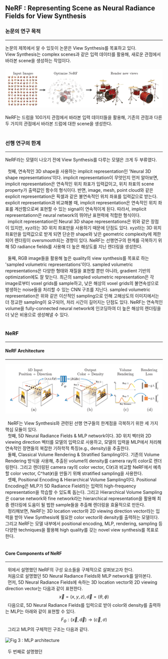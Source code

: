 ## NeRF : Representing Scene as Neural Radiance Fields for View Synthesis 


### 논문의 연구 목적 
---


 논문의 제목에서 알 수 있듯이 논문은 View Synthesis를 목표하고 있다. 
 </br>
 View Synthesis는  complex scenes과 같은 입력 데이터를 활용해, 새로운 관점에서 바라본 scene을 생성하는 작업이다. 
 </br>
 </br>
![Figure 1 : Synthetic Drums Scene](./img/NeRF-1.png)
</br>
</br>
NeRF는 드럼을 100가지 관점에서 바라본 입력 데이터들을 활용해, 기존의 관점과 다른 두 가지의 관점에서 바라본 드럼에 대한 scene을 생성한다.
</br>
</br>
### 선행 연구의 한계
---
NeRF라는 모델이 나오기 전에 View Synthesis를 다루는 모델은 크게 두 부류였다.
</br>
</br>
&nbsp; 첫째, 연속적인 3D shape을 사용하는 implicit representation인 'Neural 3D shape representations'이다. implicit representation이 무엇인지 먼저 알아보면, implicit representation은 연속적인 위치 좌표가 입력값이고, 위치 좌표의 scene property가 출력값인 함수의 형식이다. 반면, image, mesh, point cloud와 같은 explicit representation은 픽셀과 같은 불연속적인 위치 좌표를 입력값으로 받는다. explicit representation과 비교해볼 때,  implicit representation은 연속적인 위치 좌표를 계산함으로써 표현할 수 있는 signal이 연속적이게 된다. 따라서, implicit representationn은 neural network의 뛰어난 표현력에 적합한 형식이다. 
</br>
&nbsp; implicit representation인 Neural 3D shape representations은 위와 같은 장점이 있지만, xyz라는 3D 위치 좌표만을 사용하기 때문에 단점도 있다. xyz라는 3D 위치 좌표만을 입력값으로 받게 되면 단순한 shape와 낮은 geometric complexity에 제한되어 렌더링이 oversmooth되는 경향이 있다. NeRF는 선행연구의 한계를 극복하기 위해 5D radiance fields를 사용해 더 높은 해상도를 지닌 렌더링을 생성한다.
 </br>
 </br>
 &nbsp; 둘째, RGB image들을 활용해 높은 quality의 view synthesis를 목표로 하는 'sampled volumetric representations'이다. sampled volumetric representations은 다양한 형태와 재질을 표현할 뿐만 아니라, gradient 기반의 optimization에도 잘 맞는다. 최근의 sampled volumetric representation은 각 image로부터 voxel grids를 sample하고, 낮은 해상의 voxel grids의 불연속성으로 발생하는 noise들을 처리할 수 있는  CNN 구조를 지닌다. sampled volumetric representation은 위와 같은 이산적인 sampling으로 인해 고해상도의 이미지에서는 더 정교한 sampling이 요구되어, 처리 시간이 길어지는 단점도 있다. NeRF는 연속적인 volume을 fully-connected neural network에 인코딩하여 더 높은 해상의 렌더링을 더 낮은 비용으로 생성해낼 수 있다.
 </br>
 </br>
 ### NeRF
 ---
#### NeRF Architecture 
---
 ![Fig 2 : An Overview of NeRF Architecture](./img/NeRF-2.png)
 </br>
 </br>
 &nbsp; NeRF는 View Synthesis와 관련된 선행 연구들의 한계점을 극복하기 위한 세 가지 핵심 모듈이 있다.
 </br>
 &nbsp; 첫째, 5D Neural Radiance Fields & MLP network이다. 3D 위치 벡터와 2D viewing direction 벡터를 모델의 입력으로 사용하고, 모델의 입력을 MLP에서 처리해 연속적인 장면들의 복잡한 기하학적 특징(e.g., density)을 추출한다.
 </br>
 &nbsp; 둘째, Classical Volume Rendering & Stratified Sampling이다. 기존의 Volume Rendering 방식을 사용해, 추출된 volume의 density를 camera ray의 color로 렌더링한다. 그리고 렌더링된 camera ray의 color vector, C(**r**)과 비교할 NeRF에서 예측할 color vector, C^hat(**r**)을 만들기 위해 stratified sampling을 사용한다.
</br>
&nbsp; 셋째, Positional Encoding & Hierarchical Volume Sampling이다. Positional Encoding은 MLP가 5D Radiance Field라는 입력의 high-frequency representation을 학습할 수 있도록 돕는다. 그리고 Hierarchical Volume Sampling은 coarse network와 fine network라는 hierarchical representation을 활용해 최종 렌더링에 도움이 될 법한 sample들을 추출해 렌더링을 효율적으로 만든다. 
</br>
&nbsp; 정리해보면, NeRF는 3D location vector와 2D viewing direction vector라는 입력을 받아 View Synthesis에 필요한  color vector와 density를 출력하는 모델이다. 그리고 NeRF는 모델 내부에서 positional encoding, MLP, rendering, sampling 등 다양한 techniques을 활용해 high quality를 갖는 novel view synthesis를 목표로 한다.
</br>
</br>
#### Core Components of NeRF
---
&nbsp; 위에서 설명했던 NeRF의 구성 요소들을 구체적으로 살펴보고자 한다.
</br>
&nbsp; 처음으로 설명했던 5D Neural Radiance Fields와 MLP network를 알아본다.
</br>
&nbsp; 먼저, 5D Neural Radiance Fields에 속하는 3D location vector와 2D viewing direction vector는 다음과 같이 표현한다. $$\vec{x} = (x, y, z) ,  \vec{d}= (\theta, \phi)$$
&nbsp; 다음으로, 5D Neural Radiance Fields를 입력으로 받아 color와 density를 출력하는 MLP는 아래와 같이 표현할 수 있다. $$F_\Theta : (\vec{x}, \vec{d}) \to (\vec{c}, \sigma)$$
&nbsp; 그리고 MLP의 구체적인 구조는 다음과 같다.
</br>
</br> 
![Fig 3 : MLP architecture](/img/NeRF-9.png)
</br>
</br>
&nbsp; 두 번째로 설명했던

